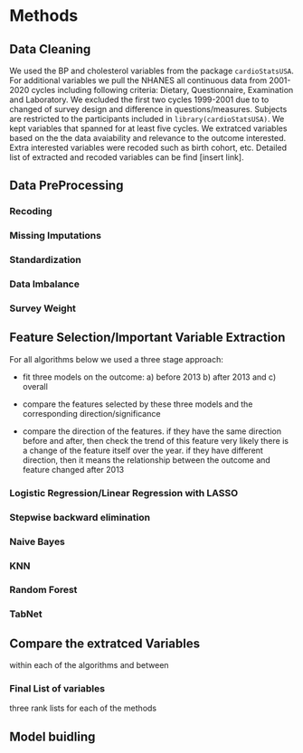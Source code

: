 # Methods

## Data Cleaning

We used the BP and cholesterol variables from the package `cardioStatsUSA`. For additional variables we pull the NHANES all continuous data from 2001-2020 cycles including following criteria: Dietary, Questionnaire, Examination and Laboratory. We excluded the first two cycles 1999-2001 due to to changed of survey design and difference in questions/measures. Subjects are restricted to the participants included in `library(cardioStatsUSA)`. We kept variables that spanned for at least five cycles. We extratced variables based on the the data avaiability and relevance to the outcome interested. Extra interested variables were recoded such as birth cohort, etc. Detailed list of extracted and recoded variables can be find [insert link].

## Data PreProcessing

### Recoding

### Missing Imputations

### Standardization

### Data Imbalance

### Survey Weight

## Feature Selection/Important Variable Extraction

For all algorithms below we used a three stage approach:

* fit three models on the outcome: a) before 2013 b) after 2013 and c) overall

* compare the features selected by these three models and the corresponding direction/significance

* compare the direction of the features. if they have the same direction before and after, then check the trend of this feature very likely there is a change of the feature itself over the year. if they have different direction, then it means the relationship between the outcome and feature changed after 2013

### Logistic Regression/Linear Regression with LASSO

### Stepwise backward elimination

### Naive Bayes

### KNN

### Random Forest

### TabNet

## Compare the extratced Variables
within each of the algorithms and between

### Final List of variables
three rank lists for each of the methods

## Model buidling